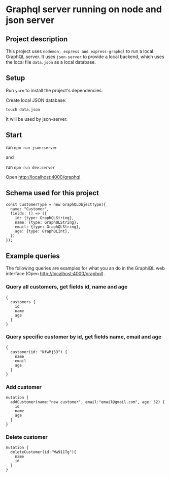 # Graphql server running on node and json server

## Project description
This project uses `nodemon, express and express-graphql` to run a local GraphQL server. It uses `json-server` to provide a local backend, which uses the local file `data.json` as a local database.

## Setup

Run `yarn` to install the project's dependencies.

Create local JSON database:

`touch data.json`

It will be used by json-server.

## Start
run `npm run json:server`

and

run `npm run dev:server`

Open [http://localhost:4000/graphql](http://localhost:4000/graphql)

## Schema used for this project
```
const CustomerType = new GraphQLObjectType({
  name: "Customer",
  fields: () => ({
    id: {type: GraphQLString},
    name: {type: GraphQLString},
    email: {type: GraphQLString},
    age: {type: GraphQLInt},
  })
});
```

## Example queries
The following queries are examples for what you an do in the GraphiQL web interface (Open [http://localhost:4000/graphql](http://localhost:4000/graphql)).

### Query all customers, get fields id, name and age

```
{
  customers {
    id
    name
    age
  }
}
```

### Query specific customer by id, get fields name, email and age
```
{
  customer(id: "NfwMj53") {
    name
    email
    age
  }
}

```

### Add customer
```
mutation {
  addCustomer(name:"new customer", email:"email@gmail.com", age: 32) {
    id
    name
    age
  }
}
```

### Delete customer
```
mutation {
  deleteCustomer(id:"Ww911Tg"){
    name
    id
  }
}
```
